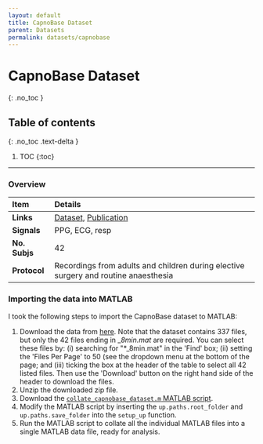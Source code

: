 ```yaml
---
layout: default
title: CapnoBase Dataset
parent: Datasets
permalink: datasets/capnobase
---
```


# CapnoBase Dataset
{: .no_toc }

## Table of contents
{: .no_toc .text-delta }

1. TOC
{:toc}

---

### Overview

 Item | Details 
 :--- | :--- 
 **Links** | [Dataset](https://doi.org/10.5683/SP2/NLB8IT), [Publication](https://doi.org/10.1109/TBME.2013.2246160) 
 **Signals** | PPG, ECG, resp
 **No. Subjs** | 42 
 **Protocol** | Recordings from adults and children during elective surgery and routine anaesthesia  

### Importing the data into MATLAB

I took the following steps to import the CapnoBase dataset to MATLAB:

1. Download the data from [here](https://doi.org/10.5683/SP2/NLB8IT). Note that the dataset contains 337 files, but only the 42 files ending in __8min.mat_ are required. You can select these files by: (i) searching for "*_8min.mat" in the 'Find' box; (ii) setting the 'Files Per Page' to 50 (see the dropdown menu at the bottom of the page; and (iii) ticking the box at the header of the table to select all 42 listed files. Then use the 'Download' button on the right hand side of the header to download the files.
2. Unzip the downloaded zip file.
3. Download the [`collate_capnobase_dataset.m` MATLAB script](#).
4. Modify the MATLAB script by inserting the `up.paths.root_folder` and `up.paths.save_folder` into the `setup_up` function.
5. Run the MATLAB script to collate all the individual MATLAB files into a single MATLAB data file, ready for analysis.


